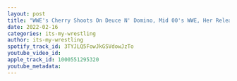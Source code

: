 ```yaml
---
layout: post
title: "WWE's Cherry Shoots On Deuce N' Domino, Mid 00's WWE, Her Release, Natalya & More"
date: 2022-02-16
categories: its-my-wrestling
author: its-my-wrestling
spotify_track_id: 3TYJLQ5FowJkGSVdowJzTo
youtube_video_id: 
apple_track_id: 1000551295320
youtube_metadata: 
---
```

